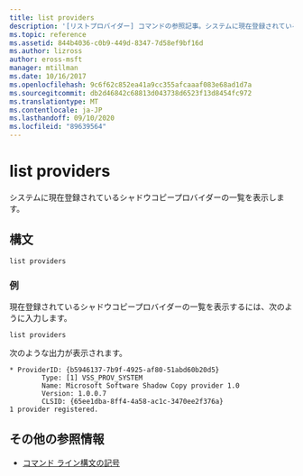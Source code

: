 ```yaml
---
title: list providers
description: '[リストプロバイダー] コマンドの参照記事。システムに現在登録されているシャドウコピープロバイダーが一覧表示されます。'
ms.topic: reference
ms.assetid: 844b4036-c0b9-449d-8347-7d58ef9bf16d
ms.author: lizross
author: eross-msft
manager: mtillman
ms.date: 10/16/2017
ms.openlocfilehash: 9c6f62c852ea41a9cc355afcaaaf083e68ad1d7a
ms.sourcegitcommit: db2d46842c68813d043738d6523f13d8454fc972
ms.translationtype: MT
ms.contentlocale: ja-JP
ms.lasthandoff: 09/10/2020
ms.locfileid: "89639564"
---
```

# <a name="list-providers"></a>list providers

システムに現在登録されているシャドウコピープロバイダーの一覧を表示します。

## <a name="syntax"></a>構文

```
list providers
```

### <a name="examples"></a>例

現在登録されているシャドウコピープロバイダーの一覧を表示するには、次のように入力します。

```
list providers
```

次のような出力が表示されます。

```
* ProviderID: {b5946137-7b9f-4925-af80-51abd60b20d5}
        Type: [1] VSS_PROV_SYSTEM
        Name: Microsoft Software Shadow Copy provider 1.0
        Version: 1.0.0.7
        CLSID: {65ee1dba-8ff4-4a58-ac1c-3470ee2f376a}
1 provider registered.
```

## <a name="additional-references"></a>その他の参照情報

- [コマンド ライン構文の記号](command-line-syntax-key.md)